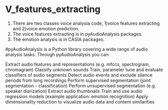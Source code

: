 # V_features_extracting

1. There are two classes voice analysia code, 1)voice features extracting and 2)voice emotion prediction.
2. The voice features extracting is in pyAudioAnalysis packages.
3. The emotion analysis is in CASIA packages.


#pyAudioAnalysis is a Python library covering a wide range of audio analysis tasks. Through pyAudioAnalysis you can:

Extract audio features and representations (e.g. mfccs, spectrogram, chromagram)
Classify unknown sounds
Train, parameter tune and evaluate classifiers of audio segments
Detect audio events and exclude silence periods from long recordings
Perform supervised segmentation (joint segmentation - classification)
Perform unsupervised segmentation (e.g. speaker diarization)
Extract audio thumbnails
Train and use audio regression models (example application: emotion recognition)
Apply dimensionality reduction to visualize audio data and content similarities


#
